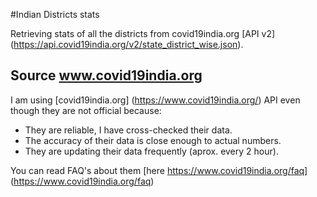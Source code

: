 #Indian Districts stats

Retrieving stats of all the districts from covid19india.org [API v2] (https://api.covid19india.org/v2/state_district_wise.json).

## Source www.covid19india.org

I am using [covid19india.org] (https://www.covid19india.org/) API even though they are not official because:

* They are reliable, I have cross-checked their data.
* The accuracy of their data is close enough to actual numbers.
* They are updating their data frequently (aprox. every 2 hour).




You can read FAQ's about them [here https://www.covid19india.org/faq] (https://www.covid19india.org/faq)